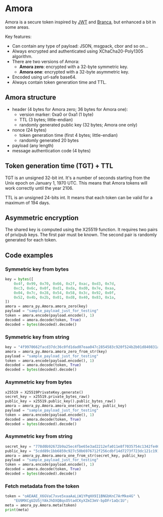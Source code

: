 # Amora

Amora is a secure token inspired by [JWT](https://jwt.io) and [Branca](https://branca.io/),
but enhanced a bit in some areas.

Key features:
- Can contain any type of payload: JSON, msgpack, cbor and so on...
- Always encrypted and authenticated using XChaCha20-Poly1305 algorithm.
- There are two versions of Amora:
	- **Amora zero**: encrypted with a 32-byte symmetric key.
	- **Amora one**: encrypted with a 32-byte asymmetric key.
- Encoded using url-safe base64.
- Always contain token generation time and TTL.

## Amora structure

- header (4 bytes for Amora zero; 36 bytes for Amora one):
	- version marker: 0xa0 or 0xa1 (1 byte)
	- TTL (3 bytes; little-endian)
	- randomly generated public key (32 bytes; Amora one only)
- nonce (24 bytes)
	- token generation time (first 4 bytes; little-endian)
	- randomly generated 20 bytes
- payload (any length)
- message authentication code (4 bytes)

## Token generation time (TGT) + TTL

TGT is an unsigned 32-bit int. It's a number of seconds starting from the Unix epoch
on January 1, 1970 UTC. This means that Amora tokens will work correctly until the year 2106.

TTL is an unsigned 24-bits int. It means that each token can be valid for a maximum of 194 days.

## Asymmetric encryption

The shared key is computed using the X25519 function. It requires two pairs of priv/pub keys.
The first pair must be known. The second pair is randomly generated for each token.

## Code examples

### Symmetric key from bytes

```python
key = bytes([
	0x4f, 0x99, 0x70, 0x66, 0x2f, 0xac, 0xd3, 0x7d,
	0xc3, 0x6c, 0x0f, 0xd1, 0xda, 0xd0, 0x7e, 0xaa,
	0x04, 0x7c, 0x28, 0x54, 0x58, 0x3c, 0x92, 0x0f,
	0x52, 0x4b, 0x2b, 0x01, 0xd8, 0x40, 0x83, 0x1a,
])
amora = amora_py.Amora.amora_zero(key)
payload = "sample_payload_just_for_testing"
token = amora.encode(payload.encode(), 1)
decoded = amora.decode(token, True)
decoded = bytes(decoded).decode()
```

### Symmetric key from string

```python
key = "4f9970662facd37dc36c0fd1dad07eaa047c2854583c920f524b2b01d840831a"
amora = amora_py.Amora.amora_zero_from_str(key)
payload = "sample_payload_just_for_testing"
token = amora.encode(payload.encode(), 1)
decoded = amora.decode(token, True)
decoded = bytes(decoded).decode()
```

### Asymmetric key from bytes

```python
x25519 = X25519PrivateKey.generate()
secret_key = x25519.private_bytes_raw()
public_key = x25519.public_key().public_bytes_raw()
amora = amora_py.Amora.amora_one(secret_key, public_key)
payload = "sample_payload_just_for_testing"
token = amora.encode(payload.encode(), 1)
decoded = amora.decode(token, True)
decoded = bytes(decoded).decode()
```

### Asymmetric key from string

```python
secret_key = "778d0b92672b9a25ec4fbe65e3ad2212efa011e8f7035754c1342fe46191dbb3"
public_key = "5cdd89c1bb6859c927c50b6976712f256cdbf14d7273f723dc121c191f9d6d6d"
amora = amora_py.Amora.amora_one_from_str(secret_key, public_key)
payload = "sample_payload_just_for_testing"
token = amora.encode(payload.encode(), 1)
decoded = amora.decode(token, True)
decoded = bytes(decoded).decode()
```

### Fetch metadata from the token

```python
token = "oAEAAE_X6GVaC7xve5xaaAaLiW1YPqHX9I1BNGbKnC7ArMke4G" \
	"EU9MXCgU2U5jYAkJhDXQBqsO5tadCKyXZmI3mV-bpDFr1aQc1U";
meta = amora_py.Amora.meta(token)
print(meta)
```
